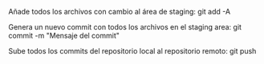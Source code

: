 Añade todos los archivos con cambio al área de staging:
git add -A

Genera un nuevo commit con todos los archivos en el staging area:
git commit -m "Mensaje del commit"

Sube todos los commits del repositorio local al repositorio remoto:
git push